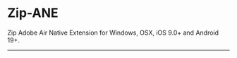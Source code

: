 # Zip-ANE

Zip Adobe Air Native Extension for Windows, OSX, iOS 9.0+ and Android 19+.    

-------------

